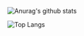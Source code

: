 ![Anurag's github stats](https://github-readme-stats.vercel.app/api?username=sihua14&theme=flag-india)

![Top Langs](https://github-readme-stats.vercel.app/api/top-langs/?username=sihua14&layout=compact)

